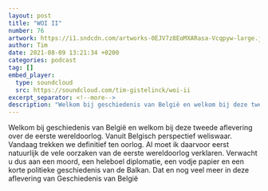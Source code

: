 ```yaml
---
layout: post
title: "WOI II"
number: 76
artwork: https://i1.sndcdn.com/artworks-0EJV7z8EoMXARasa-Vcqpyw-large.jpg
author: Tim
date: 2021-08-09 13:21:34 +0200
categories: podcast
tag: []
embed_player:
  type: soundcloud
  src: https://soundcloud.com/tim-gistelinck/woi-ii
excerpt_separator: <!--more-->
description: "Welkom bij geschiedenis van België en welkom bij deze tweede aflevering over de eerste wereldoorlog."
---
```

Welkom bij geschiedenis van België en welkom bij deze tweede aflevering over de eerste wereldoorlog. Vanuit Belgisch perspectief weliswaar. Vandaag trekken we definitief ten oorlog. Al moet ik daarvoor eerst natuurlijk de vele oorzaken van de eerste wereldoorlog verklaren. Verwacht u dus aan een moord, een heleboel diplomatie, een vodje papier en een korte politieke geschiedenis van de Balkan. Dat en nog veel meer in deze aflevering van Geschiedenis van België